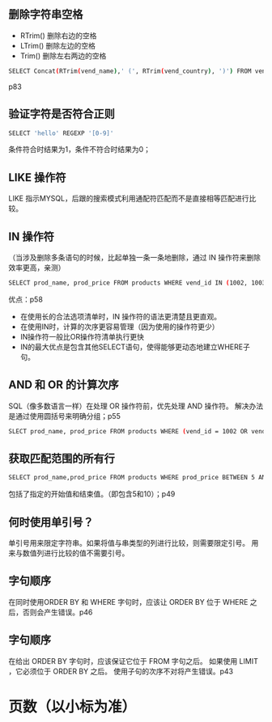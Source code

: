 

## 删除字符串空格
- RTrim() 删除右边的空格
- LTrim() 删除左边的空格
- Trim() 删除左右两边的空格
```bash
SELECT Concat(RTrim(vend_name),' (', RTrim(vend_country), ')') FROM vendors ORDER BY vend_name;
```
p83


## 验证字符是否符合正则
```bash
SELECT 'hello' REGEXP '[0-9]'
```
条件符合时结果为1，条件不符合时结果为0；

## LIKE 操作符
LIKE
指示MYSQL，后跟的搜索模式利用通配符匹配而不是直接相等匹配进行比较。

## IN 操作符
（当涉及删除多条语句的时候，比起单独一条一条地删除，通过 IN 操作符来删除效率更高，亲测）
```sh
SELECT prod_name, prod_price FROM products WHERE vend_id IN (1002, 1003) ORDER BY prod_name;
```
优点：p58
- 在使用长的合法选项清单时，IN 操作符的语法更清楚且更直观。
- 在使用IN时，计算的次序更容易管理（因为使用的操作符更少）
- IN操作符一般比OR操作符清单执行更快
- IN的最大优点是包含其他SELECT语句，使得能够更动态地建立WHERE子句。


## AND 和 OR 的计算次序
SQL（像多数语言一样）在处理 OR 操作符前，优先处理 AND 操作符。
解决办法是通过使用圆括号来明确分组；p55
```sh
SLECT prod_name, prod_price FROM products WHERE (vend_id = 1002 OR vend_id = 1003) AND prod_price >= 10;
```

## 获取匹配范围的所有行
```sh
SELECT prod_name,prod_price FROM products WHERE prod_price BETWEEN 5 AND 10
```
包括了指定的开始值和结束值。（即包含5和10）；p49

## 何时使用单引号？
单引号用来限定字符串。如果将值与串类型的列进行比较，则需要限定引号。
用来与数值列进行比较的值不需要引号。

## 字句顺序
在同时使用ORDER BY 和 WHERE 字句时，应该让 ORDER BY 位于 WHERE 之后，否则会产生错误。p46

## 字句顺序
在给出 ORDER BY 字句时，应该保证它位于 FROM 字句之后。
如果使用 LIMIT ，它必须位于 ORDER BY 之后。
使用子句的次序不对将产生错误。p43

# 页数（以小标为准）
